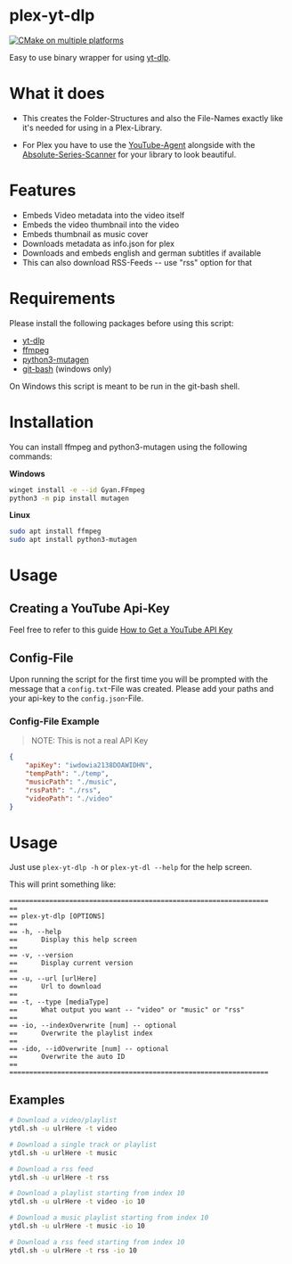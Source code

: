 # plex-yt-dlp

[![CMake on multiple platforms](https://github.com/SenpaiSimon/plex-yt-dlp/actions/workflows/cmake-multi-platform.yml/badge.svg)](https://github.com/SenpaiSimon/plex-yt-dlp/actions/workflows/cmake-multi-platform.yml)

Easy to use binary wrapper for using [yt-dlp](https://github.com/yt-dlp/yt-dlp).

# What it does
* This creates the Folder-Structures and also the File-Names exactly like it's needed for using in a Plex-Library.

* For Plex you have to use the [YouTube-Agent](https://github.com/ZeroQI/YouTube-Agent.bundle) alongside with the [Absolute-Series-Scanner](https://github.com/ZeroQI/Absolute-Series-Scanner) for your library to look beautiful.

# Features
* Embeds Video metadata into the video itself
* Embeds the video thumbnail into the video
* Embeds thumbnail as music cover
* Downloads metadata as info.json for plex
* Downloads and embeds english and german subtitles if available
* This can also download RSS-Feeds -- use "rss" option for that

# Requirements

Please install the following packages before using this script:

* [yt-dlp](https://github.com/yt-dlp/yt-dlp/releases/latest/download/yt-dlp)
* [ffmpeg](https://ffmpeg.org/)
* [python3-mutagen](https://mutagen.readthedocs.io/en/latest/)
* [git-bash](https://git-scm.com/downloads) (windows only)

On Windows this script is meant to be run in the git-bash shell.

# Installation

You can install ffmpeg and python3-mutagen using the following commands:

**Windows**
```bash
winget install -e --id Gyan.FFmpeg
python3 -m pip install mutagen
```

**Linux**
```bash
sudo apt install ffmpeg
sudo apt install python3-mutagen
```

# Usage

## Creating a YouTube Api-Key

Feel free to refer to this guide
[How to Get a YouTube API Key](https://blog.hubspot.com/website/how-to-get-youtube-api-key)

## Config-File

Upon running the script for the first time you will be prompted with the message that a `config.txt`-File was created.
Please add your paths and your api-key to the `config.json`-File.

### Config-File Example

> NOTE: This is not a real API Key

```json
{
    "apiKey": "iwdowia2138DOAWIDHN",
    "tempPath": "./temp",
    "musicPath": "./music",
    "rssPath": "./rss",
    "videoPath": "./video"
}
```

# Usage

Just use `plex-yt-dlp -h` or `plex-yt-dl --help` for the help screen.

This will print something like:

```text
=================================================================
==
== plex-yt-dlp [OPTIONS]
==
== -h, --help
==      Display this help screen
==
== -v, --version
==      Display current version
==
== -u, --url [urlHere]
==      Url to download
==
== -t, --type [mediaType]
==      What output you want -- "video" or "music" or "rss"
==
== -io, --indexOverwrite [num] -- optional
==      Overwrite the playlist index
==
== -ido, --idOverwrite [num] -- optional
==      Overwrite the auto ID
==
=================================================================
```

## Examples

```bash
# Download a video/playlist
ytdl.sh -u ulrHere -t video

# Download a single track or playlist
ytdl.sh -u urlHere -t music

# Download a rss feed
ytdl.sh -u urlHere -t rss

# Download a playlist starting from index 10
ytdl.sh -u ulrHere -t video -io 10

# Download a music playlist starting from index 10
ytdl.sh -u ulrHere -t music -io 10

# Download a rss feed starting from index 10
ytdl.sh -u ulrHere -t rss -io 10
```